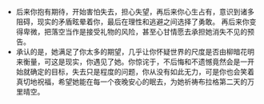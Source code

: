 - 后来你抱有期待，开始害怕失去，担心失望，再后来你心生占有，意识到诸多阻碍，现实的矛盾眩晕着你，最后在理性和逃避之间选择了勇敢。
  再后来你变得卑微，把落空当作是接受礼物的风险，甚至心甘情愿去承担她消失不见的预告。
- 承认的是，她满足了你太多的期望，几乎让你怀疑世界的尺度是否由柳暗花明来衡量，可这是现实，你遇见了她。你惊诧于，不后悔和不遗憾竟然会是一开始就确定的目标，失去只是程度的问题，你从没有如此无力，可是你也会笑着真切地祝福，希望她能在每一个夜晚安心的眠去，为她祈祷布拉格第二天的万里晴空。